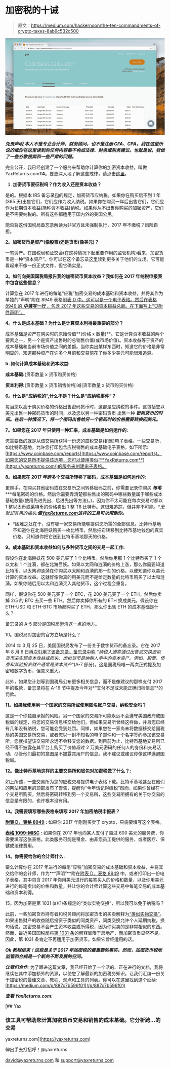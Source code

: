 # 加密税的十诫

> 原文：<https://medium.com/hackernoon/the-ten-commandments-of-crypto-taxes-8ab9c532c500>

![](img/39a42c1d9948c112790700d57dc57e96.png)

***免责声明:本人不是专业会计师、财务顾问，也不是注册 CFA、CPA。我在这里所说的或你在这里读到的任何内容都不构成法律、财务或税务建议。也就是说，我做了一些谷歌搜索和一些严肃的问题。***

完全公开，我已经创建了一个服务来帮助你计算你的加密资本收益，叫做 YaxReturns.com**T4**。要更深入地了解这些戒律，请点击[这里](/@david_97757/the-ten-commandments-of-crypto-taxes-in-depth-887c7b596f01)。

1.  **加密货币要征税吗？作为收入还是资本收益？**

是的。根据本 IRS 备忘录[和](https://www.irs.gov/pub/irs-drop/n-14-21.pdf)的规定，加密货币应纳税。如果你在购买后不到 1 年(365 天)出售它们，它们应作为收入纳税。如果你在购买一年后出售它们，它们应作为长期资本收益(简称资本收益)纳税。如果你从不出售你购买的加密资产，它们是不需要纳税的。所有这些都适用于国内外的美国公民。

能否将这份国税局备忘录解读为非官方且未强制执行，2017 年不缴税？风险自担。

**2。加密货币是资产(像股票)还是货币(像美元)？**

一笔资产。在国税局和证交会(在这种情况下起重要作用的监管机构)看来，加密货币是一种“资本资产”。你可以在这个备忘录[这里](https://www.irs.gov/pub/irs-drop/n-14-21.pdf)读到更多关于他们的立场。它可能看起来不像一份正式文件，但它确实是。

**3。如何向美国国税局报告我的加密货币资本收益？我如何在 2017 年纳税申报表中包含这些信息？**

计算您在 2017 年进行的每笔“应税”加密交易的成本基础和资本收益，并将其作为单独的“声明”附在 8949 表格[附表 D 中。这可以是一个电子表格。然后在表格 8949 的 ***中填写一行*** ，包含 2017 年这些交易的资本损益总额。在下面写上“见附件声明”。](https://www.irs.gov/forms-pubs/about-form-8949)

**4。什么是成本基础？为什么是计算资本利得最重要的部分？**

成本基础是资产在购买时的原始价值**(价格 x 数量)**。它是计算资本收益的两个要素之一，另一个是资产出售时的总销售价值(或市场价值)。资本收益等于资产的成本基础和当前市场价值之间的差额。当你卖出某样东西时，知道它的价格是非常明显的，知道那种资产在许多个月前和交易前花了你多少美元可能很难追溯。

**5 .如何计算成本基础和资本收益:**

**成本基础:**(货币数量 x 货币购买价格)

**资本利得:**(货币数量 x 货币销售价格)减(货币数量 x 货币购买价格)

**6。什么是“应纳税的”,什么不是？什么是“应纳税事件”？**

每当您以高于购买价格的价格出售密码货币时，这都是应纳税的事件。这包括您以美元出售一种密码货币的时间，以及您以另一种密码货币 出售一种 ***密码货币的时间。在后一种情况下，将一个密码出售给另一个密码时的价格需要转换回美元。***

**7。如果您在 2017 年只使用一种汇率，成本基础是如何运作的:**

您需要做的就是从该交易所获得一份您的应税交易(销售)电子表格。一些交易所，如比特币基地，允许您打印包含应税销售的成本基础电子表格，如下所示:[https://www.coinbase.com/reports](https://www.coinbase.com/reports)。如果您的交易所不提供该选项，您可以使用类似[**YaxReturns.com**](https://yaxreturns.com/)的服务来创建电子表格。

**8。如果您在 2017 年跨多个交易所转移了密码，成本基础是如何运作的:**

更棘手。在购买其他密码或在交易所之间转移密码之前，你需要记录你购买 ***每笔******每笔密码的价格。然后你需要弄清楚那些售出的密码中哪些数量属于哪些成本基础数量(使用先进先出、后进先出等方法)。)，因为你不太可能在每次交易时都以 1 整以太币或莱特币的价格卖出 1 整 T8 比特币。这很难追踪，但并非不可能。**无耻却有用的插头:**像[**YaxReturns.com**](https://yaxreturns.com/)这样的工具可以帮到你。***

* *困难之处在于，没有哪一家交易所能够提供您所需的全部信息。比特币基地不知道你在北海巨妖购买一枚比特币，然后把它转移到比特币基地钱包的真实价格，只知道你把它送到比特币基地那天的价格。

**9。成本基础和资本收益如何与多种货币之间的交易一起工作:**

假设你在北海巨妖花 500 美元买了 1 个比特币。然后你用那 1 个比特币买了 1 个以太和 1 个涟漪，都在北海巨妖。如果以太网和涟漪的价格上涨，那么你需要知道比特币、以太网*和*涟漪在你购买以太网和涟漪的那一刻的价格，以便知道你以美元计算的资本收益。这就好像你真的用美元而不是给定数量的比特币购买了以太和涟漪。如果你随后用以太和涟漪买入其他货币，这个过程会重复。

同样，假设你花 500 美元买了一个 BTC，花 200 美元买了一个 ETH。然后你卖掉 2/5 的 BTC 去买一些 ETH。然后你卖掉你所有的 ETH 换成美元。假设你在 ETH-USD 和 ETH-BTC 市场都购买了 ETH，那么你出售 ETH 的成本基础是什么？

备忘录的 A-5 部分是国税局澄清这一点的地方。

10。国税局对加密的官方立场是什么？

2014 年 3 月 25 日，美国国税局发布了一份关于数字货币的备忘录。它在 2017 年 8 月 6 日[再次引用了该备忘录。备忘录中](https://www.irs.gov/newsroom/irs-virtual-currency-guidance)[称](https://www.irs.gov/pub/irs-drop/n-14-21.pdf) *“纳税人通常通过出售或交换虚拟货币来实现资本收益或损失，虚拟货币是纳税人手中的资本资产。例如，股票、债券和其他投资财产通常是资本资产"*(A-7 部分)。这是国税局唯一两次正式提及加密和数字货币，但意义重大。

此外，如果您计划等到国税局公布更多相关信息，而不是像建议的那样支付 2017 年的税款，备忘录将在 A-16 节中提及今年对*“支付不足或未能正确归档信息”*的罚款。

**11。如果我使用另一个国家的交易所或使用匿名账户交易，纳税安全吗？**

这是一个你独自承担的风险。另一个国家的交易所可能永远不会遵守美国政府或国税局的规定，将您的交易信息移交给他们，但如果交易所曾经这样做，并且您已经有几年没有纳税，您可能会受到处罚。同样，如果您在一家尚未将数据移交给国税局的美国交易所交易，或者您以一封不知名的电子邮件和一个名字签约参加该交易所，您就指望该交易所永远不会移交您的数据。到目前为止，比特币基地交易所已经不得不披露在其平台上购买了价值超过 2 万美元密码的任何人的身份和交易活动，尽管他们最初的意图是不披露其用户的信息。我不建议或建议你像这样逃避国税局。

**12。像比特币基地这样的主要交易所和钱包对加密税做了什么？:**

如上所述，一些交易所为您的应税交易提供电子表格下载。比特币基地甚至在他们的网站和应用的顶部发布了警告，提醒你“今年请记得缴税”然而，如果你曾经在一个交易所购买，然后将密码转移到另一个交易所，这些交易所拥有的关于你交易的信息是有限的，也许根本没有用。

**13。我需要填写哪些表格来填写 2017 年加密纳税申报表？**

[**附表 D，表格 8949**](https://www.irs.gov/forms-pubs/about-form-8949) **:** 如果你 2017 年刚刚买卖了 crypto，只需要填写这个表格。

[**表格 1099-MISC**](https://www.irs.gov/forms-pubs/about-form-1099-misc-miscellaneous-income) **:** 如果你在 2017 年也向某人支付了超过 600 美元的服务费，你需要填写这张表格。此类服务可能是租金、由非您员工提供的服务，或者医疗、保健或法律费用。

**14。你需要给你的会计师什么:**

要么计算你在 2017 年进行的每笔“应税”加密交易的成本基础和资本收益，并将其交给你的会计师，作为**“声明”**附在[附表 D、表格 8949](https://www.irs.gov/forms-pubs/about-form-8949) 中。或者打印出一份电子表格，其中包含 2017 年你用美元进行的每笔买入的价格和数量，以及你用美元进行的每笔卖出的价格和数量，并让你的会计师计算这些交易中每笔交易的成本基础和资本利得。

15。因为加密是第 1031 (a)(1)条规定的“类似实物交换”，所以我可以免于纳税吗？

此前，一些加密货币持有者和税务顾问将加密货币的买卖解释为[“类似实物交换”](https://www.irs.gov/newsroom/like-kind-exchanges-under-irc-code-section-1031)。如果出售财产的收益随后投资于类似的同类资产，同类交换允许个人延期纳税。换句话说，加密交易不会产生资本收益或所得税，因为你买卖的是非常相似的东西。然而，最近美国国税局将[第 1031 条](https://www.irs.gov/newsroom/like-kind-exchanges-under-irc-code-section-1031)的解释局限于房地产，而加密货币显然不是。因此，第 1031 条肯定不再适用于加密货币，如果它曾经适用的话。

***Ok 教程结束！这些是关于 2017 年加密税的最重要的事实。然而，加密货币税收监管和合规是一个新的不断发展的空间。***

***让我们合作:*** 为了跟进这篇文章，我已经开始了一个活的、正在进行的文档，我将继续在其中添加额外的资源，以使您了解最新的加密税务知识。让我们汇编一份关于加密税的最佳文章、教程、观点和工具的列表。你可以在这里找到这个延续:[https://medium.com/p/887c7b596f01](/p/887c7b596f01)

***查看 YaxReturns.com:***

[](https://yaxreturns.com) [## Yax

### 该工具可帮助您计算加密货币交易和销售的成本基础。它分析跨…的交易

yaxreturns.com](https://yaxreturns.com) 

伸出手去打招呼！@yaxreturns

david@yaxreturns.com 和 support@yaxreturns.com